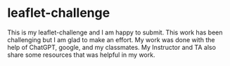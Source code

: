 # leaflet-challenge
This is my leaflet-challenge and I am happy to submit. This work has been challenging but I am glad to make an effort. My work was done with the help of ChatGPT, google, and my classmates. My Instructor and TA also share some resources that was helpful in my work.
